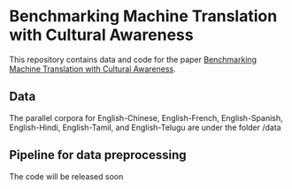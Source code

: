 # Benchmarking Machine Translation with Cultural Awareness

This repository contains data and code for the paper [Benchmarking Machine Translation with Cultural Awareness](https://arxiv.org/abs/2305.14328).

## Data
The parallel corpora for English-Chinese, English-French, English-Spanish, English-Hindi, English-Tamil, and English-Telugu are under the folder /data

## Pipeline for data preprocessing
The code will be released soon
